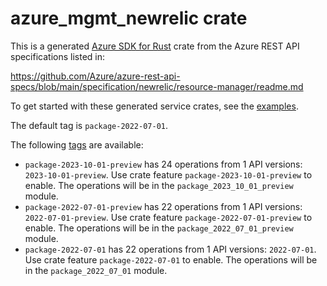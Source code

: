 # azure_mgmt_newrelic crate

This is a generated [Azure SDK for Rust](https://github.com/Azure/azure-sdk-for-rust) crate from the Azure REST API specifications listed in:

https://github.com/Azure/azure-rest-api-specs/blob/main/specification/newrelic/resource-manager/readme.md

To get started with these generated service crates, see the [examples](https://github.com/Azure/azure-sdk-for-rust/blob/main/services/README.md#examples).

The default tag is `package-2022-07-01`.

The following [tags](https://github.com/Azure/azure-sdk-for-rust/blob/main/services/tags.md) are available:

- `package-2023-10-01-preview` has 24 operations from 1 API versions: `2023-10-01-preview`. Use crate feature `package-2023-10-01-preview` to enable. The operations will be in the `package_2023_10_01_preview` module.
- `package-2022-07-01-preview` has 22 operations from 1 API versions: `2022-07-01-preview`. Use crate feature `package-2022-07-01-preview` to enable. The operations will be in the `package_2022_07_01_preview` module.
- `package-2022-07-01` has 22 operations from 1 API versions: `2022-07-01`. Use crate feature `package-2022-07-01` to enable. The operations will be in the `package_2022_07_01` module.